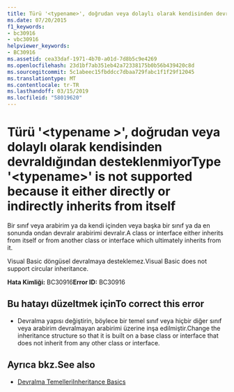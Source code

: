 ```yaml
---
title: Türü '<typename>', doğrudan veya dolaylı olarak kendisinden devraldığından desteklenmiyor
ms.date: 07/20/2015
f1_keywords:
- bc30916
- vbc30916
helpviewer_keywords:
- BC30916
ms.assetid: cea33daf-1971-4b70-a01d-7d8b5c9e4269
ms.openlocfilehash: 23d1bf7ab351eb42a72338175b0b56b439420c8d
ms.sourcegitcommit: 5c1abeec15fbddcc7dbaa729fabc1f1f29f12045
ms.translationtype: MT
ms.contentlocale: tr-TR
ms.lasthandoff: 03/15/2019
ms.locfileid: "58019620"
---
```

# <a name="type-typename-is-not-supported-because-it-either-directly-or-indirectly-inherits-from-itself"></a><span data-ttu-id="5562c-102">Türü '\<typename >', doğrudan veya dolaylı olarak kendisinden devraldığından desteklenmiyor</span><span class="sxs-lookup"><span data-stu-id="5562c-102">Type '\<typename>' is not supported because it either directly or indirectly inherits from itself</span></span>
<span data-ttu-id="5562c-103">Bir sınıf veya arabirim ya da kendi içinden veya başka bir sınıf ya da en sonunda ondan devralır arabirimi devralır.</span><span class="sxs-lookup"><span data-stu-id="5562c-103">A class or interface either inherits from itself or from another class or interface which ultimately inherits from it.</span></span>  
  
 <span data-ttu-id="5562c-104">Visual Basic döngüsel devralmaya desteklemez.</span><span class="sxs-lookup"><span data-stu-id="5562c-104">Visual Basic does not support circular inheritance.</span></span>  
  
 <span data-ttu-id="5562c-105">**Hata Kimliği:** BC30916</span><span class="sxs-lookup"><span data-stu-id="5562c-105">**Error ID:** BC30916</span></span>  
  
## <a name="to-correct-this-error"></a><span data-ttu-id="5562c-106">Bu hatayı düzeltmek için</span><span class="sxs-lookup"><span data-stu-id="5562c-106">To correct this error</span></span>  
  
-   <span data-ttu-id="5562c-107">Devralma yapısı değiştirin, böylece bir temel sınıf veya hiçbir diğer sınıf veya arabirim devralmayan arabirimi üzerine inşa edilmiştir.</span><span class="sxs-lookup"><span data-stu-id="5562c-107">Change the inheritance structure so that it is built on a base class or interface that does not inherit from any other class or interface.</span></span>  
  
## <a name="see-also"></a><span data-ttu-id="5562c-108">Ayrıca bkz.</span><span class="sxs-lookup"><span data-stu-id="5562c-108">See also</span></span>

- [<span data-ttu-id="5562c-109">Devralma Temelleri</span><span class="sxs-lookup"><span data-stu-id="5562c-109">Inheritance Basics</span></span>](../../visual-basic/programming-guide/language-features/objects-and-classes/inheritance-basics.md)
